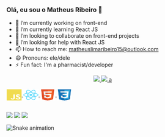 ### Olá, eu sou o Matheus Ribeiro 👋

- 🔭 I’m currently working on front-end
- 🌱 I’m currently learning React JS
- 👯 I’m looking to collaborate on front-end projects
- 🤔 I’m looking for help with React JS
- 📫 How to reach me: matheuslimaribeiro15@outlook.com
- 😄 Pronouns: ele/dele
- ⚡ Fun fact: I'm a pharmacist/developer

<div align="center">
  <a href="https://github.com/mdmath15">
  <img height="180em" src="https://github-readme-stats.vercel.app/api?username=mdmath15&show_icons=true&theme=dracula&include_all_commits=true&count_private=true"/>
  <img height="180em" src="https://github-readme-stats.vercel.app/api/top-langs/?username=mdmath15&layout&langs_count=7&theme=dracula"/> a
</div>
<div style="display: inline_block"><br>
  <img align="center" alt="Math-Js" height="30" width="40" src="https://raw.githubusercontent.com/devicons/devicon/master/icons/javascript/javascript-plain.svg">
  <img align="center" alt="Math-React" height="30" width="40" src="https://raw.githubusercontent.com/devicons/devicon/master/icons/react/react-original.svg">
  <img align="center" alt="Math-HTML" height="30" width="40" src="https://raw.githubusercontent.com/devicons/devicon/master/icons/html5/html5-original.svg">
  <img align="center" alt="Math-CSS" height="30" width="40" src="https://raw.githubusercontent.com/devicons/devicon/master/icons/css3/css3-original.svg">
</div>
  
  ##
 
<div> 
  <a href="https://instagram.com/mdmathh" target="_blank"><img src="https://img.shields.io/badge/-Instagram-%23E4405F?style=for-the-badge&logo=instagram&logoColor=white" target="_blank"></a>
  <a href = "mailto:matheuslimaribeiro15@outlook.com"><img src="https://img.shields.io/badge/-Gmail-%23333?style=for-the-badge&logo=gmail&logoColor=white" target="_blank"></a>
  <a href="https://www.linkedin.com/in/matheus-lima-ribeiro-a74388154/" target="_blank"><img src="https://img.shields.io/badge/-LinkedIn-%230077B5?style=for-the-badge&logo=linkedin&logoColor=white" target="_blank"></a> 
  
![Snake animation](https://github.com/mdmath15/mdmath15/blob/output/github-contribution-grid-snake.svg)
</div>
